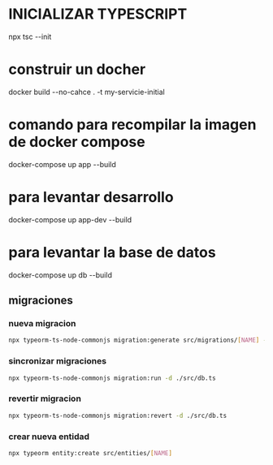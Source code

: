 # INICIALIZAR TYPESCRIPT
npx tsc --init

# construir un docher 
docker build --no-cahce . -t my-servicie-initial

# comando para recompilar la imagen de docker compose 
docker-compose up app --build

# para levantar desarrollo
docker-compose up app-dev --build

# para levantar la base de datos
docker-compose up db --build

## migraciones
### nueva migracion
```bash
npx typeorm-ts-node-commonjs migration:generate src/migrations/[NAME] -d ./src/db.ts
```

### sincronizar migraciones
```bash
npx typeorm-ts-node-commonjs migration:run -d ./src/db.ts
```

### revertir migracion
```bash
npx typeorm-ts-node-commonjs migration:revert -d ./src/db.ts
```

### crear nueva entidad
```bash
npx typeorm entity:create src/entities/[NAME]
```